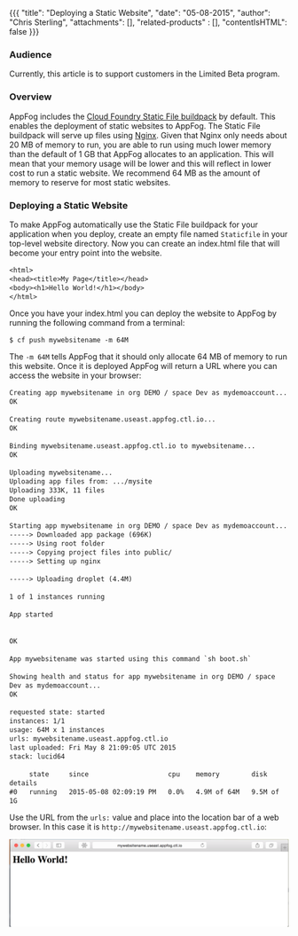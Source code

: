 {{{
  "title": "Deploying a Static Website",
  "date": "05-08-2015",
  "author": "Chris Sterling",
  "attachments": [],
  "related-products" : [],
  "contentIsHTML": false
}}}

### Audience

Currently, this article is to support customers in the Limited Beta program.

### Overview

AppFog includes the [Cloud Foundry Static File buildpack](https://github.com/cloudfoundry/staticfile-buildpack) by default. This enables the deployment of static websites to AppFog. The Static File buildpack will serve up files using [Nginx](http://nginx.com/). Given that Nginx only needs about 20 MB of memory to run, you are able to run using much lower memory than the default of 1 GB that AppFog allocates to an application. This will mean that your memory usage will be lower and this will reflect in lower cost to run a static website. We recommend 64 MB as the amount of memory to reserve for most static websites.

### Deploying a Static Website

To make AppFog automatically use the Static File buildpack for your application when you deploy, create an empty file named `Staticfile` in your top-level website directory. Now you can create an index.html file that will become your entry point into the website.

```
<html>
<head><title>My Page</title></head>
<body><h1>Hello World!</h1></body>
</html>
```

Once you have your index.html you can deploy the website to AppFog by running the following command from a terminal:

```
$ cf push mywebsitename -m 64M
```

The `-m 64M` tells AppFog that it should only allocate 64 MB of memory to run this website. Once it is deployed AppFog will return a URL where you can access the website in your browser:

```
Creating app mywebsitename in org DEMO / space Dev as mydemoaccount...
OK

Creating route mywebsitename.useast.appfog.ctl.io...
OK

Binding mywebsitename.useast.appfog.ctl.io to mywebsitename...
OK

Uploading mywebsitename...
Uploading app files from: .../mysite
Uploading 333K, 11 files
Done uploading               
OK

Starting app mywebsitename in org DEMO / space Dev as mydemoaccount...
-----> Downloaded app package (696K)
-----> Using root folder
-----> Copying project files into public/
-----> Setting up nginx

-----> Uploading droplet (4.4M)

1 of 1 instances running

App started


OK

App mywebsitename was started using this command `sh boot.sh`

Showing health and status for app mywebsitename in org DEMO / space Dev as mydemoaccount...
OK

requested state: started
instances: 1/1
usage: 64M x 1 instances
urls: mywebsitename.useast.appfog.ctl.io
last uploaded: Fri May 8 21:09:05 UTC 2015
stack: lucid64

     state     since                    cpu    memory        disk         details   
#0   running   2015-05-08 02:09:19 PM   0.0%   4.9M of 64M   9.5M of 1G      
```

Use the URL from the `urls:` value and place into the location bar of a web browser. In this case it is `http://mywebsitename.useast.appfog.ctl.io`:

![AppFog Website in Browser](../images/appfog-website-browser.png)
